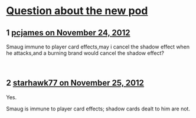 # [Question about the new pod](https://community.fantasyflightgames.com/topic/74728-question-about-the-new-pod/)

## 1 [pcjames on November 24, 2012](https://community.fantasyflightgames.com/topic/74728-question-about-the-new-pod/?do=findComment&comment=727521)

Smaug immune to player card effects,may i cancel the shadow effect when he attacks,and a burning brand would cancel the shadow effect?

 

## 2 [starhawk77 on November 25, 2012](https://community.fantasyflightgames.com/topic/74728-question-about-the-new-pod/?do=findComment&comment=727547)

Yes.

Smaug is immune to player card effects; shadow cards dealt to him are not.


